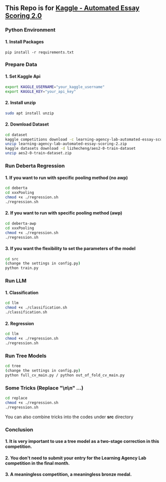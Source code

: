 ## This Repo is for [Kaggle - Automated Essay Scoring 2.0](https://www.kaggle.com/competitions/learning-agency-lab-automated-essay-scoring-2)

### Python Environment

#### 1. Install Packages

```b
pip install -r requirements.txt
```

### Prepare Data

#### 1. Set Kaggle Api

```bash
export KAGGLE_USERNAME="your_kaggle_username"
export KAGGLE_KEY="your_api_key"
```

#### 2. Install unzip

```bash
sudo apt install unzip
```

#### 2. Download Dataset
```bash
cd dataset
kaggle competitions download -c learning-agency-lab-automated-essay-scoring-2
unzip learning-agency-lab-automated-essay-scoring-2.zip
kaggle datasets download -d lizhecheng/aes2-0-train-dataset
unzip aes2-0-train-dataset.zip
```

### Run Deberta Regression

#### 1. If you want to run with specific pooling method (no awp)
```bash
cd deberta
cd xxxPooling
chmod +x ./regression.sh
./regression.sh
```
#### 2. If you want to run with specific pooling method (awp)
```bash
cd deberta-awp
cd xxxPooling
chmod +x ./regression.sh
./regression.sh
```

#### 3. If you want the flexibility to set the parameters of the model
```bash
cd src
(change the settings in config.py)
python train.py
```

### Run LLM

#### 1. Classification
```bash
cd llm
chmod +x ./classification.sh
./classification.sh
```

#### 2. Regression
```bash
cd llm
chmod +x ./regression.sh
./regression.sh
```

### Run Tree Models
```bash
cd tree
(change the settings in config.py)
python full_cv_main.py / python out_of_fold_cv_main.py
```

### Some Tricks (Replace "\n\n" ...)
```bash
cd replace
chmod +x ./regression.sh
./regression.sh
```
You can also combine tricks into the codes under **src** directory 


### Conclusion 
#### 1. It is very important to use a tree model as a two-stage correction in this competition.
#### 2. You don't need to submit your entry for the Learning Agency Lab competition in the final month.
#### 3. A meaningless competition, a meaningless bronze medal.

